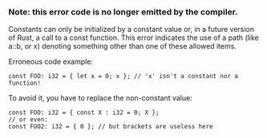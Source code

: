 ### Note: this error code is no longer emitted by the compiler.

Constants can only be initialized by a constant value or, in a future
version of Rust, a call to a const function. This error indicates the use
of a path (like a::b, or x) denoting something other than one of these
allowed items.

Erroneous code example:

```
const FOO: i32 = { let x = 0; x }; // 'x' isn't a constant nor a function!
```

To avoid it, you have to replace the non-constant value:

```
const FOO: i32 = { const X : i32 = 0; X };
// or even:
const FOO2: i32 = { 0 }; // but brackets are useless here
```

